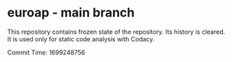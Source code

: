 # euroap - main branch

This repository contains frozen state of the repository.
Its history is cleared. It is used only for static code
analysis with Codacy.

Commit Time: 1699248756